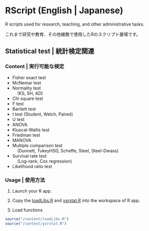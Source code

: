 # RScript (English | Japanese)
R scripts used for research, teaching, and other administrative tasks.  

これまで研究や教育、その他雑務で使用したRのスクリプト置場です。

## Statistical test | 統計検定関連
### Content | 実行可能な検定
- Fisher exact test   
- McNemar test  
- Normality test  
 &nbsp;&nbsp;&nbsp;&nbsp;(KS, SH, AD)  
- Chi square test  
- F test  
- Bartlett test  
- t test (Student, Welch, Paired)  
- U test  
- ANOVA  
- Kluscal-Wallis test  
- Friedman test  
- MANOVA  
- Multiple comparison test  
 &nbsp;&nbsp;&nbsp;&nbsp;(Dunnett, TukeyHSD, Scheffe, Steel, Steel-Dwass)  
- Survival rate test  
  &nbsp;&nbsp;&nbsp;&nbsp;(Log-rank, Cox regression)  
- Likelihood ratio test  
 
### Usage | 使用方法
1. Launch your R app.   

2. Copy the [loadLibs.R]() and [ysrstat.R]() into the workspace of R app.

3. Load functions
```R
source("/content/loadLibs.R")
source("/content/ysrstat.R")
```



